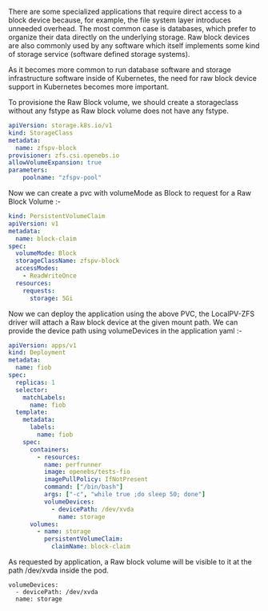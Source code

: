 There are some specialized applications that require direct access to a block device because, for example, the file system layer introduces unneeded overhead. The most common case is databases, which prefer to organize their data directly on the underlying storage. Raw block devices are also commonly used by any software which itself implements some kind of storage service (software defined storage systems).

As it becomes more common to run database software and storage infrastructure software inside of Kubernetes, the need for raw block device support in Kubernetes becomes more important.

To provisione the Raw Block volume, we should create a storageclass without any fstype as Raw block volume does not have any fstype.

```yaml
apiVersion: storage.k8s.io/v1
kind: StorageClass
metadata:
  name: zfspv-block
provisioner: zfs.csi.openebs.io
allowVolumeExpansion: true
parameters:
    poolname: "zfspv-pool"
```

Now we can create a pvc with volumeMode as Block to request for a Raw Block Volume :-

```yaml
kind: PersistentVolumeClaim
apiVersion: v1
metadata:
  name: block-claim
spec:
  volumeMode: Block
  storageClassName: zfspv-block
  accessModes:
    - ReadWriteOnce
  resources:
    requests:
      storage: 5Gi
```

Now we can deploy the application using the above PVC, the LocalPV-ZFS driver will attach a Raw block device at the given mount path. We can provide the device path using volumeDevices in the application yaml :-

```yaml
apiVersion: apps/v1
kind: Deployment
metadata:
  name: fiob
spec:
  replicas: 1
  selector:
    matchLabels:
      name: fiob
  template:
    metadata:
      labels:
        name: fiob
    spec:
      containers:
        - resources:
          name: perfrunner
          image: openebs/tests-fio
          imagePullPolicy: IfNotPresent
          command: ["/bin/bash"]
          args: ["-c", "while true ;do sleep 50; done"]
          volumeDevices:
            - devicePath: /dev/xvda
              name: storage
      volumes:
        - name: storage
          persistentVolumeClaim:
            claimName: block-claim
```

As requested by application, a Raw block volume will be visible to it at the path /dev/xvda inside the pod.

```
volumeDevices:
  - devicePath: /dev/xvda
  name: storage
```

